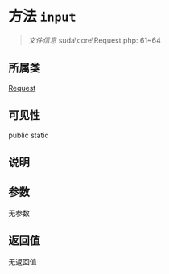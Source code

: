 # 方法 `input`

> *文件信息* suda\core\Request.php: 61~64

## 所属类 

[Request](../Request.md)

## 可见性

 public static

## 说明



## 参数


无参数


## 返回值

无返回值

